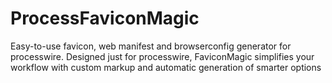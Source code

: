 # ProcessFaviconMagic
Easy-to-use favicon, web manifest and browserconfig generator for processwire. Designed just for processwire, FaviconMagic simplifies your workflow with custom markup and automatic generation of smarter options
